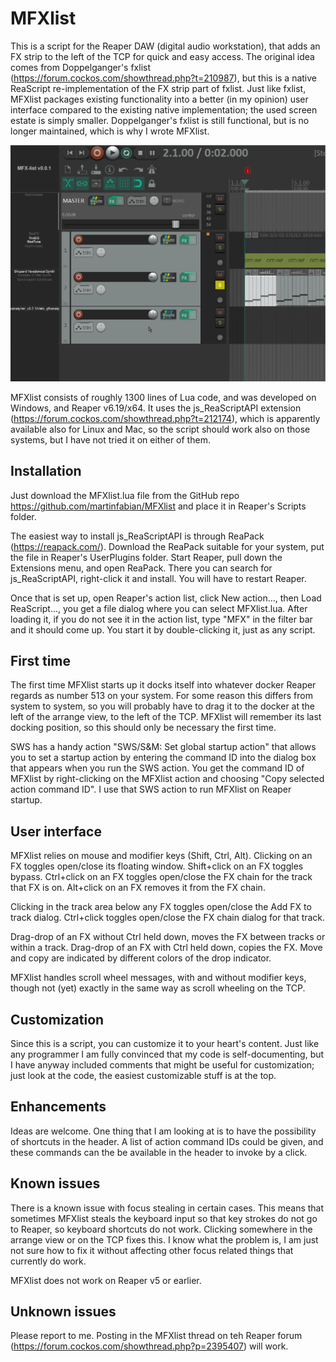 # MFXlist
This is a script for the Reaper DAW (digital audio workstation), that adds an FX strip to the left of the TCP for quick and easy access. The original idea comes from Doppelganger's fxlist (https://forum.cockos.com/showthread.php?t=210987), but this is a native ReaScript re-implementation of the FX strip part of fxlist. Just like fxlist, MFXlist packages existing functionality into a better (in my opinion) user interface compared to the existing native implementation; the used screen estate is simply smaller. Doppelganger's fxlist is still functional, but is no longer maintained, which is why I wrote MFXlist.

![](MFXlist.gif)

MFXlist consists of roughly 1300 lines of Lua code, and was developed on Windows, and Reaper v6.19/x64. It uses the js_ReaScriptAPI extension (https://forum.cockos.com/showthread.php?t=212174), which is apparently available also for Linux and Mac, so the script should work also on those systems, but I have not tried it on either of them. 

## Installation

Just download the MFXlist.lua file from the GitHub repo https://github.com/martinfabian/MFXlist and place it in Reaper's Scripts folder. 

The easiest way to install js_ReaScriptAPI is through ReaPack (https://reapack.com/). Download the ReaPack suitable for your system, put the file in Reaper's UserPlugins folder. Start Reaper, pull down the Extensions menu, and open ReaPack. There you can search for js_ReaScriptAPI, right-click it and install. You will have to restart Reaper.

Once that is set up, open Reaper's action list, click New action..., then Load ReaScript..., you get a file dialog where you can select MFXlist.lua. After loading it, if you do not see it in the action list, type "MFX" in the filter bar and it should come up. You start it by double-clicking it, just as any script.

## First time

The first time MFXlist starts up it docks itself into whatever docker Reaper regards as number 513 on your system. For some reason this differs from system to system, so you will probably have to drag it to the docker at the left of the arrange view, to the left of the TCP. MFXlist will remember its last docking position, so this should only be necessary the first time.

SWS has a handy action "SWS/S&M: Set global startup action" that allows you to set a startup action by entering the command ID into the dialog box that appears when you run the SWS action. You get the command ID of MFXlist by right-clicking on the MFXlist action and choosing "Copy selected action command ID". I use that SWS action to run MFXlist on Reaper startup.

## User interface

MFXlist relies on mouse and modifier keys (Shift, Ctrl, Alt). Clicking on an FX toggles open/close its floating window. Shift+click on an FX toggles bypass. Ctrl+click on an FX toggles open/close the FX chain for the track that FX is on. Alt+click on an FX removes it from the FX chain.

Clicking in the track area below any FX toggles open/close the Add FX to track dialog. Ctrl+click toggles open/close the FX chain dialog for that track. 

Drag-drop of an FX without Ctrl held down, moves the FX between tracks or within a track. Drag-drop of an FX with Ctrl held down, copies the FX. Move and copy are indicated by different colors of the drop indicator.

MFXlist handles scroll wheel messages, with and without modifier keys, though not (yet) exactly in the same way as scroll wheeling on the TCP.

## Customization

Since this is a script, you can customize it to your heart's content. Just like any programmer I am fully convinced that my code is self-documenting, but I have anyway included comments that might be useful for customization; just look at the code, the easiest customizable stuff is at the top.

## Enhancements

Ideas are welcome. One thing that I am looking at is to have the possibility of shortcuts in the header. A list of action command IDs could be given, and these commands can the be available in the header to invoke by a click.

## Known issues

There is a known issue with focus stealing in certain cases. This means that sometimes MFXlist steals the keyboard input so that key strokes do not go to Reaper, so keyboard shortcuts do not work. Clicking somewhere in the arrange view or on the TCP fixes this. I know what the problem is, I am just not sure how to fix it without affecting other focus related things that currently do work.

MFXlist does not work on Reaper v5 or earlier.

## Unknown issues

Please report to me. Posting in the MFXlist thread on teh Reaper forum (https://forum.cockos.com/showthread.php?p=2395407) will work.